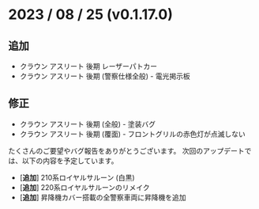 # 2023 / 08 / 25 (v0.1.17.0)

## 追加
- クラウン アスリート 後期 レーザーパトカー
- クラウン アスリート 後期 (警察仕様全般) - 電光掲示板

## 修正
- クラウン アスリート 後期 (全般) - 塗装バグ
- クラウン アスリート 後期 (覆面) - フロントグリルの赤色灯が点滅しない

たくさんのご要望やバグ報告をありがとうございます。
次回のアップデートでは、以下の内容を予定しています。
- [**追加**] 210系ロイヤルサルーン (白黒)
- [**追加**] 220系ロイヤルサルーンのリメイク
- [**追加**] 昇降機カバー搭載の全警察車両に昇降機を追加
